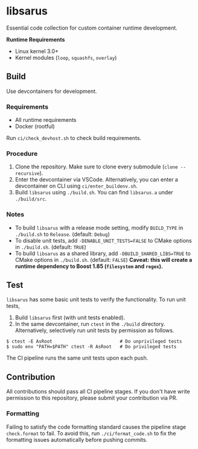 # libsarus

Essential code collection for custom container runtime development.

**Runtime Requirements**
- Linux kernel 3.0+
- Kernel modules (`loop`, `squashfs`, `overlay`)


## Build

Use devcontainers for development.

### Requirements

 - All runtime requirements
 - Docker (rootful)

Run `ci/check_devhost.sh` to check build requirements.

### Procedure

 1. Clone the repository. Make sure to clone every submodule (`clone --recursive`).
 2. Enter the devcontainer via VSCode. Alternatively, you can enter a devcontainer on CLI using `ci/enter_buildenv.sh`.
 3. Build `libsarus` using `./build.sh`. You can find `libsarus.a` under `./build/src`.

### Notes

 - To build `libsarus` with a release mode setting, modify `BUILD_TYPE` in `./build.sh` to `Release`. (default: `Debug`)
 - To disable unit tests, add `-DENABLE_UNIT_TESTS=FALSE` to CMake options in `./build.sh`. (default: `TRUE`)
 - To build `libsarus` as a shared library, add `-DBUILD_SHARED_LIBS=TRUE` to CMake options in `./build.sh`. (default: `FALSE`) **Caveat: this will create a runtime dependency to Boost 1.85 (`filesystem` and `regex`).**

## Test

`libsarus` has some basic unit tests to verify the functionality. To run unit tests,

 1. Build `libsarus` first (with unit tests enabled).
 2. In the same devcontainer, run `ctest` in the `./build` directory. Alternatively, selectively run unit tests by permission as follows.

```
$ ctest -E AsRoot                         # Do unprivileged tests
$ sudo env "PATH=$PATH" ctest -R AsRoot   # Do privileged tests
```

The CI pipeline runs the same unit tests upon each push.

## Contribution

All contributions should pass all CI pipeline stages. If you don't have write permission to this repository, please submit your contribution via PR.

### Formatting

Failing to satisfy the code formatting standard causes the pipeline stage `check.format` to fail. To avoid this, run `./ci/format_code.sh` to fix the formatting issues automatically before pushing commits.
